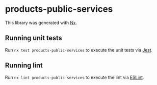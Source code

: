 # products-public-services

This library was generated with [Nx](https://nx.dev).

## Running unit tests

Run `nx test products-public-services` to execute the unit tests via [Jest](https://jestjs.io).

## Running lint

Run `nx lint products-public-services` to execute the lint via [ESLint](https://eslint.org/).
